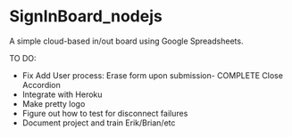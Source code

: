 # SignInBoard_nodejs

A simple cloud-based in/out board using Google Spreadsheets.

TO DO:
- Fix Add User process:
	Erase form upon submission- COMPLETE
	Close Accordion
- Integrate with Heroku
- Make pretty logo
- Figure out how to test for disconnect failures
- Document project and train Erik/Brian/etc
